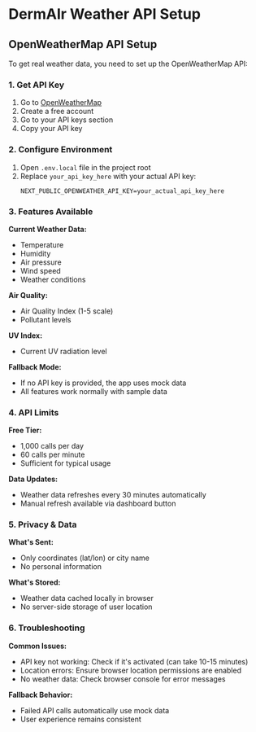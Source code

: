 # DermAIr Weather API Setup

## OpenWeatherMap API Setup

To get real weather data, you need to set up the OpenWeatherMap API:

### 1. Get API Key
1. Go to [OpenWeatherMap](https://openweathermap.org/api)
2. Create a free account
3. Go to your API keys section
4. Copy your API key

### 2. Configure Environment
1. Open `.env.local` file in the project root
2. Replace `your_api_key_here` with your actual API key:
   ```
   NEXT_PUBLIC_OPENWEATHER_API_KEY=your_actual_api_key_here
   ```

### 3. Features Available

**Current Weather Data:**
- Temperature
- Humidity  
- Air pressure
- Wind speed
- Weather conditions

**Air Quality:**
- Air Quality Index (1-5 scale)
- Pollutant levels

**UV Index:**
- Current UV radiation level

**Fallback Mode:**
- If no API key is provided, the app uses mock data
- All features work normally with sample data

### 4. API Limits

**Free Tier:**
- 1,000 calls per day
- 60 calls per minute
- Sufficient for typical usage

**Data Updates:**
- Weather data refreshes every 30 minutes automatically
- Manual refresh available via dashboard button

### 5. Privacy & Data

**What's Sent:**
- Only coordinates (lat/lon) or city name
- No personal information

**What's Stored:**
- Weather data cached locally in browser
- No server-side storage of user location

### 6. Troubleshooting

**Common Issues:**
- API key not working: Check if it's activated (can take 10-15 minutes)
- Location errors: Ensure browser location permissions are enabled
- No weather data: Check browser console for error messages

**Fallback Behavior:**
- Failed API calls automatically use mock data
- User experience remains consistent